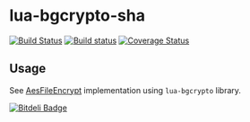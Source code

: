 lua-bgcrypto-sha
================
[![Build Status](https://travis-ci.org/moteus/lua-bgcrypto-sha.png?branch=master)](https://travis-ci.org/moteus/lua-bgcrypto-sha)
[![Build status](https://ci.appveyor.com/api/projects/status/j060vyw45e5fohgb?svg=true)](https://ci.appveyor.com/project/moteus/lua-bgcrypto-sha)
[![Coverage Status](https://coveralls.io/repos/github/moteus/lua-bgcrypto-sha/badge.svg?branch=master)](https://coveralls.io/github/moteus/lua-bgcrypto-sha?branch=master)


## Usage
See [AesFileEncrypt](examples/AesFileEncrypt.lua) implementation using `lua-bgcrypto` library.

[![Bitdeli Badge](https://d2weczhvl823v0.cloudfront.net/moteus/lua-bgcrypto-sha/trend.png)](https://bitdeli.com/free "Bitdeli Badge")

